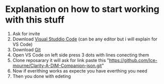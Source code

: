 # Explanation on how to start working with this stuff
1. Ask for invite
2. Download [Visual Studdio Code](https://code.visualstudio.com/download) (can be any editor but i will explain for VS Code)
3. Download [Git](https://git-scm.com/downloads)
4. Open VS Code on left side press 3 dots with lines conecting them
5. Clone reposarary it will ask for link paste this "https://github.com/Ice-mourne/Clarity-A-DIM-Companion-json.git"
6. Now if everithing works as expecte you have everthing you need
7. Then you done with edeting